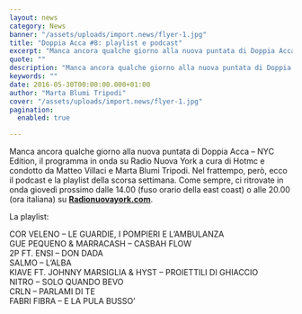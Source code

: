 ```yaml
---
layout: news
category: News
banner: "/assets/uploads/import.news/flyer-1.jpg"
title: "Doppia Acca #8: playlist e podcast"
excerpt: "Manca ancora qualche giorno alla nuova puntata di Doppia Acca – NYC Edition, il programma in onda su Radio Nuova York a cura di Hotmc e condotto da Matteo Villaci e Marta Blumi Tripodi. Nel frattempo, però, ecco il podcast e la playlist della scorsa settimana. Come sempre, ci ritrovate in onda giovedì prossimo dalle [&hellip"
quote: ""
description: "Manca ancora qualche giorno alla nuova puntata di Doppia Acca – NYC Edition, il programma in onda su Radio Nuova York a cura di Hotmc e condotto da Matteo Villaci e Marta Blumi Tripodi. Nel frattempo, però, ecco il podcast e la playlist della scorsa settimana. Come sempre, ci ritrovate in onda giovedì prossimo dalle [&hellip"
keywords: ""
date: 2016-05-30T00:00:00.000+01:00
author: "Marta Blumi Tripodi"
cover: "/assets/uploads/import.news/flyer-1.jpg"
pagination:
  enabled: true

---
```


Manca ancora qualche giorno alla nuova puntata di Doppia Acca – NYC Edition, il programma in onda su Radio Nuova York a cura di Hotmc e condotto da Matteo Villaci e Marta Blumi Tripodi. Nel frattempo, però, ecco il podcast e la playlist della scorsa settimana. Come sempre, ci ritrovate in onda giovedì prossimo dalle 14.00 (fuso orario della east coast) o alle 20.00 (ora italiana) su [**Radionuovayork.com**](http://https;//www.radionuovayork.com).

La playlist:

COR VELENO – LE GUARDIE, I POMPIERI E L’AMBULANZA  
GUE PEQUENO & MARRACASH – CASBAH FLOW  
2P FT. ENSI – DON DADA  
SALMO – L’ALBA  
KIAVE FT. JOHNNY MARSIGLIA & HYST – PROIETTILI DI GHIACCIO  
NITRO – SOLO QUANDO BEVO  
CRLN – PARLAMI DI TE  
FABRI FIBRA – E LA PULA BUSSO’